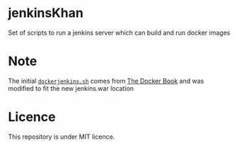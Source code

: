 # jenkinsKhan
Set of scripts to run a jenkins server which can build and run docker images

# Note
The initial [`dockerjenkins.sh`](/scripts/dockerjenkins.sh) comes from [The Docker Book](https://www.dockerbook.com/) and was modified to fit the new jenkins.war location

# Licence
This repository is under MIT licence.
